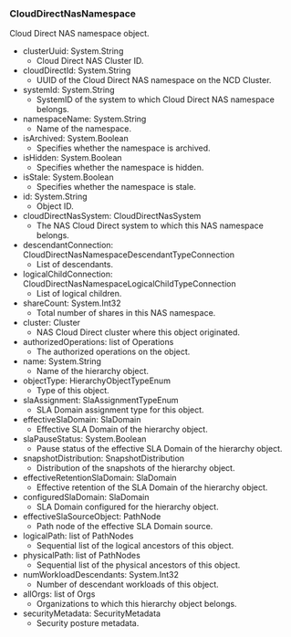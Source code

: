 ### CloudDirectNasNamespace
Cloud Direct NAS namespace object.

- clusterUuid: System.String
  - Cloud Direct NAS Cluster ID.
- cloudDirectId: System.String
  - UUID of the Cloud Direct NAS namespace on the NCD Cluster.
- systemId: System.String
  - SystemID of the system to which Cloud Direct NAS namespace belongs.
- namespaceName: System.String
  - Name of the namespace.
- isArchived: System.Boolean
  - Specifies whether the namespace is archived.
- isHidden: System.Boolean
  - Specifies whether the namespace is hidden.
- isStale: System.Boolean
  - Specifies whether the namespace is stale.
- id: System.String
  - Object ID.
- cloudDirectNasSystem: CloudDirectNasSystem
  - The NAS Cloud Direct system to which this NAS namespace belongs.
- descendantConnection: CloudDirectNasNamespaceDescendantTypeConnection
  - List of descendants.
- logicalChildConnection: CloudDirectNasNamespaceLogicalChildTypeConnection
  - List of logical children.
- shareCount: System.Int32
  - Total number of shares in this NAS namespace.
- cluster: Cluster
  - NAS Cloud Direct cluster where this object originated.
- authorizedOperations: list of Operations
  - The authorized operations on the object.
- name: System.String
  - Name of the hierarchy object.
- objectType: HierarchyObjectTypeEnum
  - Type of this object.
- slaAssignment: SlaAssignmentTypeEnum
  - SLA Domain assignment type for this object.
- effectiveSlaDomain: SlaDomain
  - Effective SLA Domain of the hierarchy object.
- slaPauseStatus: System.Boolean
  - Pause status of the effective SLA Domain of the hierarchy object.
- snapshotDistribution: SnapshotDistribution
  - Distribution of the snapshots of the hierarchy object.
- effectiveRetentionSlaDomain: SlaDomain
  - Effective retention of the SLA Domain of the hierarchy object.
- configuredSlaDomain: SlaDomain
  - SLA Domain configured for the hierarchy object.
- effectiveSlaSourceObject: PathNode
  - Path node of the effective SLA Domain source.
- logicalPath: list of PathNodes
  - Sequential list of the logical ancestors of this object.
- physicalPath: list of PathNodes
  - Sequential list of the physical ancestors of this object.
- numWorkloadDescendants: System.Int32
  - Number of descendant workloads of this object.
- allOrgs: list of Orgs
  - Organizations to which this hierarchy object belongs.
- securityMetadata: SecurityMetadata
  - Security posture metadata.
